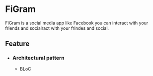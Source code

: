 # FiGram
FiGram is a social media app like Facebook you can interact with your friends and socialract with your frindes and social.

## Feature
 - ### Architectural pattern
   - BLoC
   
